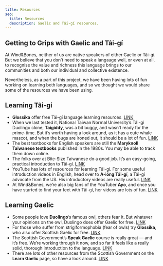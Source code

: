 ```yaml
---
title: Resources
seo:
  title: Resources
  description: Gaelic and Tâi-gí resources.
---
```


## Getting to Grips with Gaelic and Tâi-gí

At Wind&Bones, neither of us are native speakers of either Gaelic or Tâi-gí. But we believe that you don’t need to speak a langauge well, or even at all, to recognise the value and richness this language brings to our communities and both our individual and collective existence.

Nevertheless, as a part of this project, we have been having lots of fun working on learning both languages, and so we thought we would share some of the resources we have been using.

## Learning Tâi-gí
- **Glossika** offer free  Tâi-gí language learning resources. [LINK](https://ai.glossika.com)
- When we last tested it, National Taiwan Normal University’s  Tâi-gí Duolingo clone, **Taigiddy**, was a bit buggy, and wasn’t ready for the prime-time. But it’s worth having a look around, as it has a cute whale mascot, and when the bugs are ironed out, it should be a lot of fun. [LINK](https://ai.glossika.com)
- The best textbooks for English speakers are still the **Maryknoll Taiwanese textbooks** published in the 1980s. You may be able to track them down online. 
- The folks over at Bite-Size Taiwanese do a good job. It’s an easy-going, practical introduction to Tâi-gí. [LINK](https://bitesizetaiwanese.com/) 
- YouTube has lots of resources for learning Tâi-gí. For some useful introduction videos in English, head over to **A-ióng Tâi-gí**, a Tâi-gí advocate from the US. His introductory videos are really useful. [LINK](https://www.youtube.com/channel/UC8Bj1AnLs3na054bM37BTNg)
- At Wind&Bones, we’re also big fans of the YouTuber **Ayo**, and once you have started to find your feet with Tâi-gí, her videos are lots of fun. [LINK](https://www.youtube.com/@a_yo__oy_a)

## Learning Gaelic
- Some people love **Duolingo**’s famous owl, others fear it. But whatever your opinions on the owl, Duolingo does offer Gaelic for free. [LINK](https://duolingo.com)
- For those who suffer from strigiformophobia (fear of owls) try **Glossika**, who also offer Scottish Gaelic for free. [LINK](https://ai.glossika.com)
- The Scottish Government’s **Speak Gaelic** course is really great — and it’s free. We’re working through it now, and so far it feels like a really solid, thorough introduction to the language. [LINK](https://speakgaelic.scot/)
- There are lots of other resources from the Scottish Government on the **Learn Gaelic** page, so have a look around. [LINK](https://learngaelic.net/)
